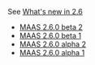 See [What's new in 2.6](/t/whats-new-in-2-6/788)

-   [MAAS 2.6.0 beta 2](https://discourse.maas.io/t/2-6-0-beta-2-released/523)
-   [MAAS 2.6.0 beta 1](https://discourse.maas.io/t/2-6-0-beta-1-released/495)
-   [MAAS 2.6.0 alpha 2](https://discourse.maas.io/t/maas-2-6-0-alpha-2-released/460)
-   [MAAS 2.6.0 alpha 1](https://discourse.maas.io/t/maas-2-6-0-alpha-1-released/413)

<!-- LINKS -->
